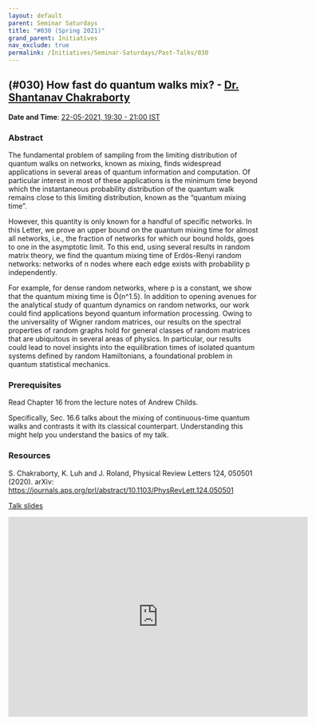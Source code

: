 ```yaml
---
layout: default
parent: Seminar Saturdays
title: "#030 (Spring 2021)"
grand_parent: Initiatives
nav_exclude: true
permalink: /Initiatives/Seminar-Saturdays/Past-Talks/030
---
```


(#030) **How fast do quantum walks mix?** - [Dr. Shantanav Chakraborty](https://sites.google.com/view/shchakra)
------------

**Date and Time**: [22-05-2021, 19:30 - 21:00 IST]()

### Abstract
The fundamental problem of sampling from the limiting distribution of quantum walks on networks, known as mixing, finds widespread applications in several areas of quantum information and computation. Of particular interest in most of these applications is the minimum time beyond which the instantaneous probability distribution of the quantum walk remains close to this limiting distribution, known as the “quantum mixing time”. 

However, this quantity is only known for a handful of specific networks. In this Letter, we prove an upper bound on the quantum mixing time for almost all networks, i.e., the fraction of networks for which our bound holds, goes to one in the asymptotic limit. To this end, using several results in random matrix theory, we find the quantum mixing time of Erdös-Renyi random networks: networks of n nodes where each edge exists with probability p independently. 

For example, for dense random networks, where p is a constant, we show that the quantum mixing time is Õ(n^1.5). In addition to opening avenues for the analytical study of quantum dynamics on random networks, our work could find applications beyond quantum information processing. Owing to the universality of Wigner random matrices, our results on the spectral properties of random graphs hold for general classes of random matrices that are ubiquitous in several areas of physics. In particular, our results could lead to novel insights into the equilibration times of isolated quantum systems defined by random Hamiltonians, a foundational problem in quantum statistical mechanics.

### Prerequisites
Read Chapter 16 from the lecture notes of Andrew Childs. 

Specifically, Sec. 16.6 talks about the mixing of continuous-time quantum walks and contrasts it with its classical counterpart. Understanding this might help you understand the basics of my talk.


### Resources
S. Chakraborty, K. Luh and J. Roland, Physical Review Letters 124, 050501 (2020). 
arXiv: https://journals.aps.org/prl/abstract/10.1103/PhysRevLett.124.050501

[Talk slides](./slides_030.pdf)

<iframe width="600" height="400" src="https://youtube.com/embed/b2zyI0ywNlc
" frameborder="0" allow="accelerometer; autoplay; clipboard-write; encrypted-media; gyroscope; picture-in-picture" allowfullscreen></iframe>
